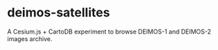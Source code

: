 deimos-satellites
=================

A Cesium.js + CartoDB experiment to browse DEIMOS-1 and DEIMOS-2 images archive.
